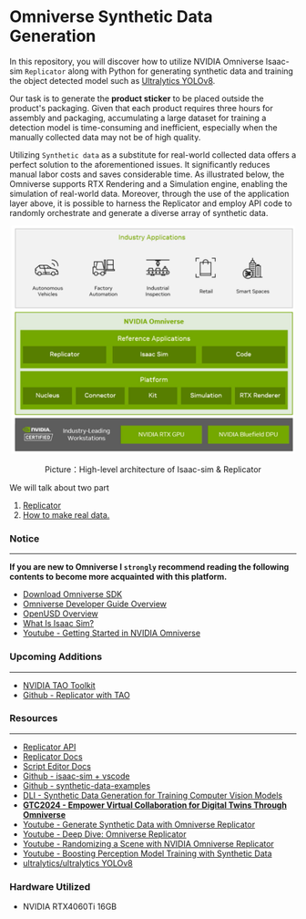﻿# Omniverse Synthetic Data Generation
In this repository, you will discover how to utilize NVIDIA Omniverse Isaac-sim `Replicator` along with Python for generating synthetic data and training the object detected model such as [Ultralytics YOLOv8](https://docs.ultralytics.com/).

Our task is to generate the **product sticker** to be placed outside the product's packaging. Given that each product requires three hours for assembly and packaging, accumulating a large dataset for training a detection model is time-consuming and inefficient, especially when the manually collected data may not be of high quality.

Utilizing `Synthetic data` as a substitute for real-world collected data offers a perfect solution to the aforementioned issues. It significantly reduces manual labor costs and saves considerable time. As illustrated below, the Omniverse supports RTX Rendering and a Simulation engine, enabling the simulation of real-world data. Moreover, through the use of the application layer above, it is possible to harness the Replicator and employ API code to randomly orchestrate and generate a diverse array of synthetic data.
<p align="center">
<img height="400" src="./picture/architecture.png" >  
</p>
<p align="center">
Picture：High-level architecture of Isaac-sim & Replicator
</p>

We will talk about two part
1. [Replicator](./Replicator/)
2. [How to make real data.](./Real%20Data/)

### Notice 
--- 
**If you are new to Omniverse I `strongly` recommend reading the following contents to become more acquainted with this platform.**
* [Download Omniverse SDK](https://www.nvidia.com/zh-tw/omniverse/download/)
* [Omniverse Developer Guide Overview](https://docs.omniverse.nvidia.com/dev-guide/latest/index.html)
* [OpenUSD Overview](https://docs.omniverse.nvidia.com/usd/latest/index.html)
* [What Is Isaac Sim?](https://docs.omniverse.nvidia.com/isaacsim/latest/overview.html)
* [Youtube - Getting Started in NVIDIA Omniverse](https://youtube.com/playlist?list=PL4w6jm6S2lztLazLC7P0I4SnX3gxdL1Ad&si=53X1ctpgo9Yc0pEn)

### Upcoming Additions
---
* [NVIDIA TAO Toolkit](https://developer.nvidia.com/tao-toolkit)
* [Github - Replicator with TAO](https://github.com/NVIDIA-Omniverse/synthetic-data-examples/blob/main/end-to-end-workflows/palletjack_with_tao/cloud/training/cloud_train.ipynb)
### Resources
---
* [Replicator API](https://docs.omniverse.nvidia.com/py/replicator/1.10.10/source/extensions/omni.replicator.core/docs/API.html)
* [Replicator Docs](https://docs.omniverse.nvidia.com/extensions/latest/ext_replicator.html#theory-behind-training-with-synthetic-data)
* [Script Editor Docs](https://docs.omniverse.nvidia.com/extensions/latest/ext_script-editor.html)
* [Github - isaac-sim + vscode](https://github.com/Toni-SM/semu.misc.vscode)
* [Github - synthetic-data-examples](https://github.com/NVIDIA-Omniverse/synthetic-data-examples)
* [DLI - Synthetic Data Generation for Training Computer Vision Models](https://learn.nvidia.com/courses/course-detail?course_id=course-v1:DLI+S-OV-10+V1)
* [**GTC2024 - Empower Virtual Collaboration for Digital Twins Through Omniverse**](https://www.nvidia.com/en-us/on-demand/session/gtc24-s63282/)
* [Youtube - Generate Synthetic Data with Omniverse Replicator](https://www.youtube.com/watch?v=amVjqaABfU8&ab_channel=NVIDIAOmniverse)
* [Youtube - Deep Dive: Omniverse Replicator](https://www.youtube.com/watch?v=AGtIV5xgpYc&ab_channel=NVIDIAOmniverse)
* [Youtube - Randomizing a Scene with NVIDIA Omniverse Replicator](https://www.youtube.com/watch?v=5gBRbFqmZSE&ab_channel=NVIDIAOmniverse)
* [Youtube - Boosting Perception Model Training with Synthetic Data](https://www.youtube.com/watch?v=pR-vuZr7SiY&t=202s&ab_channel=SnorkelAI)
* [ultralytics/ultralytics YOLOv8](https://github.com/ultralytics/ultralytics)

### Hardware Utilized
* NVIDIA RTX4060Ti 16GB